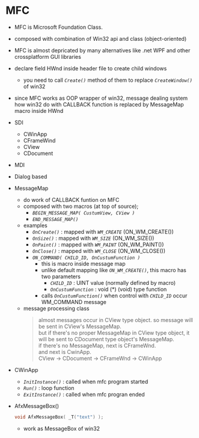 # MFC

- MFC is Microsoft Foundation Class. 
- composed with combination of Win32 api and class (object-oriented)
- MFC is almost depricated by many alternatives like .net WPF and other crossplatform GUI libraries
- declare field HWnd inside header file to create child windows
  - you need to call _`Create()`_ method of them to replace _`CreateWindow()`_ of win32
- since MFC works as OOP wrapper of win32, message dealing system how win32 do with CALLBACK function is replaced by MessageMap macro inside HWnd

- SDI
  - CWinApp
  - CFrameWind
  - CView
  - CDocument

- MDI

- Dialog based


- MessageMap
  - do work of CALLBACK funtion on MFC
  - composed with two macros (at top of source);
    - _`BEGIN_MESSAGE_MAP( CustumView, CView )`_
    - _`END_MESSAGE_MAP()`_
  - examples
    - _`OnCreate()`_ : mapped with _`WM_CREATE`_ (ON_WM_CREATE())
    - _`OnSize()`_ : mapped with _`WM_SIZE`_ (ON_WM_SIZE())
    - _`OnPaint()`_ : mapped with _`WM_PAINT`_ (ON_WM_PAINT())
    - _`OnClose()`_ : mapped with _`WM_CLOSE`_ (ON_WM_CLOSE())
    - _`ON_COMMAND( CHILD_ID, OnCustumFunction )`_
      - this is macro inside message map
      - unlike default mapping like _`ON_WM_CREATE()`_, this macro has two parameters
        - _`CHILD_ID`_ : UINT value (normally defined by macro)
        - _`OnCustumFunction`_ : void (*) (void) type function
      - calls _`OnCustumFunction()`_ when control with _`CHILD_ID`_ occur WM_COMMAND message
  - message processing class
    > almost messages occur in CView type object. so message will be sent in CView's MessageMap.    
    > but if there's no proper MessageMap in CView type object, it will be sent to CDocument type object's MessageMap.    
    > if there's no MessageMap, next is CFrameWnd.    
    > and next is CwinApp.    
    >    CView -> CDocument -> CFrameWnd -> CWinApp     

- CWinApp
  - _`InitInstance()`_ : called when mfc program started
  - _`Run()`_ : loop function
  - _`ExitInstance()`_ : called when mfc progran ended

- AfxMessageBox()
  ```C
  void AfxMessageBox( _T("text") );
  ```
  - work as MessageBox of win32

